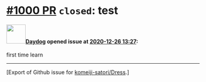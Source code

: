 # [\#1000 PR](https://github.com/komeiji-satori/Dress/pull/1000) `closed`: test

#### <img src="https://avatars.githubusercontent.com/u/50286621?v=4" width="50">[Daydog](https://github.com/Daydog) opened issue at [2020-12-26 13:27](https://github.com/komeiji-satori/Dress/pull/1000):

first time learn




-------------------------------------------------------------------------------



[Export of Github issue for [komeiji-satori/Dress](https://github.com/komeiji-satori/Dress).]
